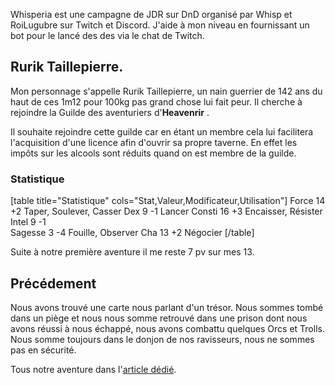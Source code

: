 
Whisperia est une campagne de JDR sur DnD organisé par Whisp et RoiLugubre sur Twitch et Discord. 
J'aide à mon niveau en fournissant un bot pour le lancé des des via le chat de Twitch.

## Rurik Taillepierre.

Mon personnage s'appelle Rurik Taillepierre, un nain guerrier de 142 ans 
du haut de ces 1m12 pour 100kg pas grand chose lui fait peur. 
Il cherche à rejoindre la Guilde des aventuriers d'__Heavenrir__ .

Il souhaite rejoindre cette guilde car en étant un membre cela 
lui facilitera l'acquisition d'une licence afin d'ouvrir sa propre taverne. 
En effet les impôts sur les alcools sont réduits quand on est membre de la guilde.

### Statistique

[table title="Statistique" cols="Stat,Valeur,Modificateur,Utilisation"]
Force	14	+2	Taper, Soulever, Casser
Dex	9	-1	Lancer
Consti	16	+3	Encaisser, Résister
Intel	9	-1	
Sagesse	3	-4	Fouille, Observer
Cha	13	+2	Négocier
[/table]

Suite à notre première aventure il me reste 7 pv sur mes 13. 

## Précédement

Nous avons trouvé une carte nous parlant d'un trésor. 
Nous sommes tombé dans un piège et nous nous somme retrouvé dans une prison dont nous avons réussi à nous échappé, nous avons combattu quelques Orcs et Trolls. 
Nous somme toujours dans le donjon de nos ravisseurs, nous ne sommes pas en sécurité. 

Tous notre aventure dans l'[article dédié](2024/whisperia-1-evasion-d-une-gaule.html). 

